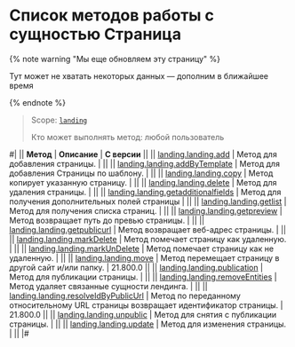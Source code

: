 # Список методов работы с сущностью Страница

{% note warning "Мы еще обновляем эту страницу" %}

Тут может не хватать некоторых данных — дополним в ближайшее время

{% endnote %}

> Scope: [`landing`](../../../scopes/permissions.md)
>
> Кто может выполнять метод: любой пользователь

#|
|| **Метод** | **Описание** | **С версии** ||
|| [landing.landing.add](./landing-landing-add.md) | Метод для добавления страницы. | ||
|| [landing.landing.addByTemplate](./landing-landing-add-by-template.md) | Метод для добавления Страницы по шаблону. | ||
|| [landing.landing.copy](./landing-landing-copy.md) | Метод копирует указанную страницу. | ||
|| [landing.landing.delete](./landing-landing-delete.md) | Метод для удаления страницы. | ||
|| [landing.landing.getadditionalfields](./landing-landing-get-additional-fields.md) | Метод для получения дополнительных полей страницы | ||
|| [landing.landing.getlist](./landing-landing-get-list.md) | Метод для получения списка страниц. | ||
|| [landing.landing.getpreview](./landing-landing-get-preview.md) | Метод возвращает путь до превью страницы. | ||
|| [landing.landing.getpublicurl](./landing-landing-get-public-url.md) | Метод возвращает веб-адрес страницы. | ||
|| [landing.landing.markDelete](./landing-landing-mark-delete.md) | Метод помечает страницу как удаленную. | ||
|| [landing.landing.markUnDelete](./landing-landing-mark-undelete.md) | Метод помечает страницу как не удаленную. | ||
|| [landing.landing.move](./landing-landing-move.md) | Метод перемещает страницу в другой сайт и/или папку. | 21.800.0 ||
|| [landing.landing.publication](./landing-landing-publication.md) | Метод для публикации страницы. | ||
|| [landing.landing.removeEntities](./landing-landing-remove-entities.md) | Метод удаляет связанные сущности лендинга. | ||
|| [landing.landing.resolveIdByPublicUrl](./landing-landing-resolve-id-by-public-url.md) | Метод по переданному относительному URL страницы возвращает идентификатор страницы. | 21.800.0 ||
|| [landing.landing.unpublic](./landing-landing-unpublic.md) | Метод для снятия с публикации страницы. | ||
|| [landing.landing.update](./landing-landing-update.md) | Метод для изменения страницы. | ||
|#